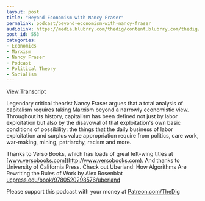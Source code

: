 ```yaml
---
layout: post
title: "Beyond Economism with Nancy Fraser"
permalink: podcast/beyond-economism-with-nancy-fraser
audiolink: https://media.blubrry.com/thedig/content.blubrry.com/thedig/The_Dig_-_EP_147_-_Fraser.mp3
post_id: 553
categories: 
- Economics
- Marxism
- Nancy Fraser
- Podcast
- Political Theory
- Socialism
---
```


[View Transcript](https://www.thedigradio.com/transcripts/transcript-beyond-economism-with-nancy-fraser/)

Legendary critical theorist Nancy Fraser argues that a total analysis of capitalism requires taking Marxism beyond a narrowly economistic view. Throughout its history, capitalism has been defined not just by labor exploitation but also by the disavowal of that exploitation's own basic conditions of possibility: the things that the daily business of labor exploitation and surplus value appropriation require from politics, care work, war-making, mining, patriarchy, racism and more.

Thanks to Verso Books, which has loads of great left-wing titles at 
[www.versobooks.com](http://www.versobooks.com). And thanks to University of California Press. Check out 
Uberland: How Algorithms Are Rewriting the Rules of Work by Alex Rosenblat 
[ucpress.edu/book/9780520298576/uberland](http://ucpress.edu/book/9780520298576/uberland)

Please support this podcast with your money at 
[Patreon.com/TheDig](http://Patreon.com/TheDig)